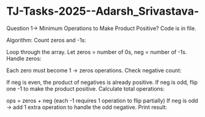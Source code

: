 # TJ-Tasks-2025--Adarsh_Srivastava-

Question 1->
Minimum Operations to Make Product Positive? Code is in file.

Algorithm:
Count zeros and -1s:

Loop through the array.
Let zeros = number of 0s, neg = number of -1s.
Handle zeros:

Each zero must become 1 → zeros operations.
Check negative count:

If neg is even, the product of negatives is already positive.
If neg is odd, flip one -1 to make the product positive.
Calculate total operations:

ops = zeros + neg (each -1 requires 1 operation to flip partially)
If neg is odd → add 1 extra operation to handle the odd negative.
Print result:
